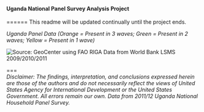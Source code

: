 #### Uganda National Panel Survey Analysis Project
======
This readme will be updated continually until the project ends.  
  
*Uganda Panel Data (Orange = Present in 3 waves; Green = Present in 2 waves; Yellow = Present in 1 wave)*
<p><img src="https://cloud.githubusercontent.com/assets/5873344/6898326/7de7e184-d6c7-11e4-9d24-0a2ecb1453bc.png" alt="Source: GeoCenter using FAO RIGA Data from World Bank LSMS 2009/2010/2011" align="middle"></p>

===  
*Disclaimer: The findings, interpretation, and conclusions expressed herein are those of the authors and do not necessarily reflect the views of United States Agency for International Development or the United States Government. All errors remain our own. Data from 2011/12 Uganda National Household Panel Survey.*  

[1]: http://arcg.is/1G000Xb  
